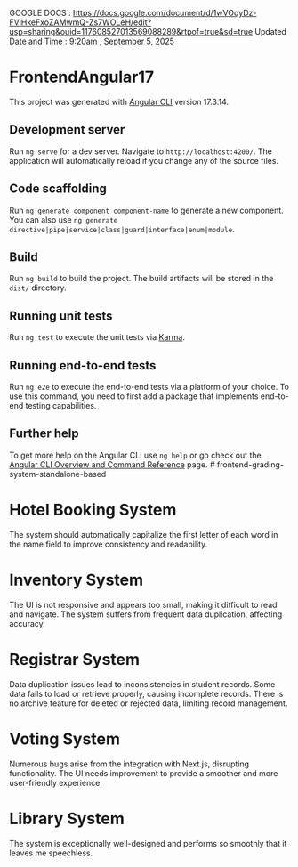 GOOGLE DOCS : https://docs.google.com/document/d/1wVOqyDz-FViHkeFxoZAMwmQ-Zs7WOLeH/edit?usp=sharing&ouid=117608527013569088289&rtpof=true&sd=true
Updated Date and Time : 9:20am , September 5, 2025
# FrontendAngular17

This project was generated with [Angular CLI](https://github.com/angular/angular-cli) version 17.3.14.

## Development server

Run `ng serve` for a dev server. Navigate to `http://localhost:4200/`. The application will automatically reload if you change any of the source files.

## Code scaffolding

Run `ng generate component component-name` to generate a new component. You can also use `ng generate directive|pipe|service|class|guard|interface|enum|module`.

## Build

Run `ng build` to build the project. The build artifacts will be stored in the `dist/` directory.

## Running unit tests

Run `ng test` to execute the unit tests via [Karma](https://karma-runner.github.io).

## Running end-to-end tests

Run `ng e2e` to execute the end-to-end tests via a platform of your choice. To use this command, you need to first add a package that implements end-to-end testing capabilities.

## Further help

To get more help on the Angular CLI use `ng help` or go check out the [Angular CLI Overview and Command Reference](https://angular.io/cli) page.
#   f r o n t e n d - g r a d i n g - s y s t e m - s t a n d a l o n e - b a s e d 
 
 

# Hotel Booking System 
The system should automatically capitalize the first letter of each word in the name field to improve consistency and readability.

# Inventory System
The UI is not responsive and appears too small, making it difficult to read and navigate.
The system suffers from frequent data duplication, affecting accuracy.

# Registrar System
Data duplication issues lead to inconsistencies in student records.
Some data fails to load or retrieve properly, causing incomplete records.
There is no archive feature for deleted or rejected data, limiting record management.

# Voting System
Numerous bugs arise from the integration with Next.js, disrupting functionality.
The UI needs improvement to provide a smoother and more user-friendly experience.

# Library System
The system is exceptionally well-designed and performs so smoothly that it leaves me speechless.